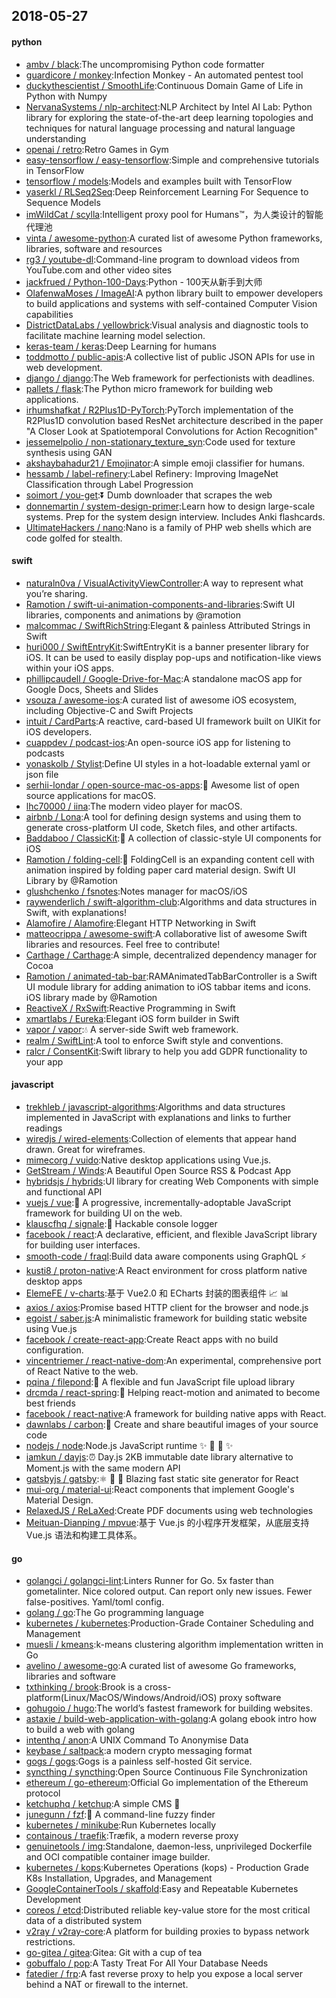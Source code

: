 ## 2018-05-27

#### python
* [ambv / black](https://github.com/ambv/black):The uncompromising Python code formatter
* [guardicore / monkey](https://github.com/guardicore/monkey):Infection Monkey - An automated pentest tool
* [duckythescientist / SmoothLife](https://github.com/duckythescientist/SmoothLife):Continuous Domain Game of Life in Python with Numpy
* [NervanaSystems / nlp-architect](https://github.com/NervanaSystems/nlp-architect):NLP Architect by Intel AI Lab: Python library for exploring the state-of-the-art deep learning topologies and techniques for natural language processing and natural language understanding
* [openai / retro](https://github.com/openai/retro):Retro Games in Gym
* [easy-tensorflow / easy-tensorflow](https://github.com/easy-tensorflow/easy-tensorflow):Simple and comprehensive tutorials in TensorFlow
* [tensorflow / models](https://github.com/tensorflow/models):Models and examples built with TensorFlow
* [yaserkl / RLSeq2Seq](https://github.com/yaserkl/RLSeq2Seq):Deep Reinforcement Learning For Sequence to Sequence Models
* [imWildCat / scylla](https://github.com/imWildCat/scylla):Intelligent proxy pool for Humans™，为人类设计的智能代理池
* [vinta / awesome-python](https://github.com/vinta/awesome-python):A curated list of awesome Python frameworks, libraries, software and resources
* [rg3 / youtube-dl](https://github.com/rg3/youtube-dl):Command-line program to download videos from YouTube.com and other video sites
* [jackfrued / Python-100-Days](https://github.com/jackfrued/Python-100-Days):Python - 100天从新手到大师
* [OlafenwaMoses / ImageAI](https://github.com/OlafenwaMoses/ImageAI):A python library built to empower developers to build applications and systems with self-contained Computer Vision capabilities
* [DistrictDataLabs / yellowbrick](https://github.com/DistrictDataLabs/yellowbrick):Visual analysis and diagnostic tools to facilitate machine learning model selection.
* [keras-team / keras](https://github.com/keras-team/keras):Deep Learning for humans
* [toddmotto / public-apis](https://github.com/toddmotto/public-apis):A collective list of public JSON APIs for use in web development.
* [django / django](https://github.com/django/django):The Web framework for perfectionists with deadlines.
* [pallets / flask](https://github.com/pallets/flask):The Python micro framework for building web applications.
* [irhumshafkat / R2Plus1D-PyTorch](https://github.com/irhumshafkat/R2Plus1D-PyTorch):PyTorch implementation of the R2Plus1D convolution based ResNet architecture described in the paper "A Closer Look at Spatiotemporal Convolutions for Action Recognition"
* [jessemelpolio / non-stationary_texture_syn](https://github.com/jessemelpolio/non-stationary_texture_syn):Code used for texture synthesis using GAN
* [akshaybahadur21 / Emojinator](https://github.com/akshaybahadur21/Emojinator):A simple emoji classifier for humans.
* [hessamb / label-refinery](https://github.com/hessamb/label-refinery):Label Refinery: Improving ImageNet Classification through Label Progression
* [soimort / you-get](https://github.com/soimort/you-get):⏬
Dumb downloader that scrapes the web
* [donnemartin / system-design-primer](https://github.com/donnemartin/system-design-primer):Learn how to design large-scale systems. Prep for the system design interview. Includes Anki flashcards.
* [UltimateHackers / nano](https://github.com/UltimateHackers/nano):Nano is a family of PHP web shells which are code golfed for stealth.

#### swift
* [naturaln0va / VisualActivityViewController](https://github.com/naturaln0va/VisualActivityViewController):A way to represent what you’re sharing.
* [Ramotion / swift-ui-animation-components-and-libraries](https://github.com/Ramotion/swift-ui-animation-components-and-libraries):Swift UI libraries, components and animations by @ramotion
* [malcommac / SwiftRichString](https://github.com/malcommac/SwiftRichString):Elegant & painless Attributed Strings in Swift
* [huri000 / SwiftEntryKit](https://github.com/huri000/SwiftEntryKit):SwiftEntryKit is a banner presenter library for iOS. It can be used to easily display pop-ups and notification-like views within your iOS apps.
* [phillipcaudell / Google-Drive-for-Mac](https://github.com/phillipcaudell/Google-Drive-for-Mac):A standalone macOS app for Google Docs, Sheets and Slides
* [vsouza / awesome-ios](https://github.com/vsouza/awesome-ios):A curated list of awesome iOS ecosystem, including Objective-C and Swift Projects
* [intuit / CardParts](https://github.com/intuit/CardParts):A reactive, card-based UI framework built on UIKit for iOS developers.
* [cuappdev / podcast-ios](https://github.com/cuappdev/podcast-ios):An open-source iOS app for listening to podcasts
* [yonaskolb / Stylist](https://github.com/yonaskolb/Stylist):Define UI styles in a hot-loadable external yaml or json file
* [serhii-londar / open-source-mac-os-apps](https://github.com/serhii-londar/open-source-mac-os-apps):🚀
Awesome list of open source applications for macOS.
* [lhc70000 / iina](https://github.com/lhc70000/iina):The modern video player for macOS.
* [airbnb / Lona](https://github.com/airbnb/Lona):A tool for defining design systems and using them to generate cross-platform UI code, Sketch files, and other artifacts.
* [Baddaboo / ClassicKit](https://github.com/Baddaboo/ClassicKit):💾
A collection of classic-style UI components for iOS
* [Ramotion / folding-cell](https://github.com/Ramotion/folding-cell):📃
FoldingCell is an expanding content cell with animation inspired by folding paper card material design. Swift UI Library by @Ramotion
* [glushchenko / fsnotes](https://github.com/glushchenko/fsnotes):Notes manager for macOS/iOS
* [raywenderlich / swift-algorithm-club](https://github.com/raywenderlich/swift-algorithm-club):Algorithms and data structures in Swift, with explanations!
* [Alamofire / Alamofire](https://github.com/Alamofire/Alamofire):Elegant HTTP Networking in Swift
* [matteocrippa / awesome-swift](https://github.com/matteocrippa/awesome-swift):A collaborative list of awesome Swift libraries and resources. Feel free to contribute!
* [Carthage / Carthage](https://github.com/Carthage/Carthage):A simple, decentralized dependency manager for Cocoa
* [Ramotion / animated-tab-bar](https://github.com/Ramotion/animated-tab-bar):RAMAnimatedTabBarController is a Swift UI module library for adding animation to iOS tabbar items and icons. iOS library made by @Ramotion
* [ReactiveX / RxSwift](https://github.com/ReactiveX/RxSwift):Reactive Programming in Swift
* [xmartlabs / Eureka](https://github.com/xmartlabs/Eureka):Elegant iOS form builder in Swift
* [vapor / vapor](https://github.com/vapor/vapor):💧
A server-side Swift web framework.
* [realm / SwiftLint](https://github.com/realm/SwiftLint):A tool to enforce Swift style and conventions.
* [ralcr / ConsentKit](https://github.com/ralcr/ConsentKit):Swift library to help you add GDPR functionality to your app

#### javascript
* [trekhleb / javascript-algorithms](https://github.com/trekhleb/javascript-algorithms):Algorithms and data structures implemented in JavaScript with explanations and links to further readings
* [wiredjs / wired-elements](https://github.com/wiredjs/wired-elements):Collection of elements that appear hand drawn. Great for wireframes.
* [mimecorg / vuido](https://github.com/mimecorg/vuido):Native desktop applications using Vue.js.
* [GetStream / Winds](https://github.com/GetStream/Winds):A Beautiful Open Source RSS & Podcast App
* [hybridsjs / hybrids](https://github.com/hybridsjs/hybrids):UI library for creating Web Components with simple and functional API
* [vuejs / vue](https://github.com/vuejs/vue):🖖
A progressive, incrementally-adoptable JavaScript framework for building UI on the web.
* [klauscfhq / signale](https://github.com/klauscfhq/signale):👋
Hackable console logger
* [facebook / react](https://github.com/facebook/react):A declarative, efficient, and flexible JavaScript library for building user interfaces.
* [smooth-code / fraql](https://github.com/smooth-code/fraql):Build data aware components using GraphQL
⚡️
* [kusti8 / proton-native](https://github.com/kusti8/proton-native):A React environment for cross platform native desktop apps
* [ElemeFE / v-charts](https://github.com/ElemeFE/v-charts):基于 Vue2.0 和 ECharts 封装的图表组件
📈
📊
* [axios / axios](https://github.com/axios/axios):Promise based HTTP client for the browser and node.js
* [egoist / saber.js](https://github.com/egoist/saber.js):A minimalistic framework for building static website using Vue.js
* [facebook / create-react-app](https://github.com/facebook/create-react-app):Create React apps with no build configuration.
* [vincentriemer / react-native-dom](https://github.com/vincentriemer/react-native-dom):An experimental, comprehensive port of React Native to the web.
* [pqina / filepond](https://github.com/pqina/filepond):🌊
A flexible and fun JavaScript file upload library
* [drcmda / react-spring](https://github.com/drcmda/react-spring):🙌
Helping react-motion and animated to become best friends
* [facebook / react-native](https://github.com/facebook/react-native):A framework for building native apps with React.
* [dawnlabs / carbon](https://github.com/dawnlabs/carbon):🎨
Create and share beautiful images of your source code
* [nodejs / node](https://github.com/nodejs/node):Node.js JavaScript runtime
✨
🐢
🚀
✨
* [iamkun / dayjs](https://github.com/iamkun/dayjs):⏰
Day.js 2KB immutable date library alternative to Moment.js with the same modern API
* [gatsbyjs / gatsby](https://github.com/gatsbyjs/gatsby):⚛️
📄
🚀
Blazing fast static site generator for React
* [mui-org / material-ui](https://github.com/mui-org/material-ui):React components that implement Google's Material Design.
* [RelaxedJS / ReLaXed](https://github.com/RelaxedJS/ReLaXed):Create PDF documents using web technologies
* [Meituan-Dianping / mpvue](https://github.com/Meituan-Dianping/mpvue):基于 Vue.js 的小程序开发框架，从底层支持 Vue.js 语法和构建工具体系。

#### go
* [golangci / golangci-lint](https://github.com/golangci/golangci-lint):Linters Runner for Go. 5x faster than gometalinter. Nice colored output. Can report only new issues. Fewer false-positives. Yaml/toml config.
* [golang / go](https://github.com/golang/go):The Go programming language
* [kubernetes / kubernetes](https://github.com/kubernetes/kubernetes):Production-Grade Container Scheduling and Management
* [muesli / kmeans](https://github.com/muesli/kmeans):k-means clustering algorithm implementation written in Go
* [avelino / awesome-go](https://github.com/avelino/awesome-go):A curated list of awesome Go frameworks, libraries and software
* [txthinking / brook](https://github.com/txthinking/brook):Brook is a cross-platform(Linux/MacOS/Windows/Android/iOS) proxy software
* [gohugoio / hugo](https://github.com/gohugoio/hugo):The world’s fastest framework for building websites.
* [astaxie / build-web-application-with-golang](https://github.com/astaxie/build-web-application-with-golang):A golang ebook intro how to build a web with golang
* [intenthq / anon](https://github.com/intenthq/anon):A UNIX Command To Anonymise Data
* [keybase / saltpack](https://github.com/keybase/saltpack):a modern crypto messaging format
* [gogs / gogs](https://github.com/gogs/gogs):Gogs is a painless self-hosted Git service.
* [syncthing / syncthing](https://github.com/syncthing/syncthing):Open Source Continuous File Synchronization
* [ethereum / go-ethereum](https://github.com/ethereum/go-ethereum):Official Go implementation of the Ethereum protocol
* [ketchuphq / ketchup](https://github.com/ketchuphq/ketchup):A simple CMS
🍅
* [junegunn / fzf](https://github.com/junegunn/fzf):🌸
A command-line fuzzy finder
* [kubernetes / minikube](https://github.com/kubernetes/minikube):Run Kubernetes locally
* [containous / traefik](https://github.com/containous/traefik):Træfik, a modern reverse proxy
* [genuinetools / img](https://github.com/genuinetools/img):Standalone, daemon-less, unprivileged Dockerfile and OCI compatible container image builder.
* [kubernetes / kops](https://github.com/kubernetes/kops):Kubernetes Operations (kops) - Production Grade K8s Installation, Upgrades, and Management
* [GoogleContainerTools / skaffold](https://github.com/GoogleContainerTools/skaffold):Easy and Repeatable Kubernetes Development
* [coreos / etcd](https://github.com/coreos/etcd):Distributed reliable key-value store for the most critical data of a distributed system
* [v2ray / v2ray-core](https://github.com/v2ray/v2ray-core):A platform for building proxies to bypass network restrictions.
* [go-gitea / gitea](https://github.com/go-gitea/gitea):Gitea: Git with a cup of tea
* [gobuffalo / pop](https://github.com/gobuffalo/pop):A Tasty Treat For All Your Database Needs
* [fatedier / frp](https://github.com/fatedier/frp):A fast reverse proxy to help you expose a local server behind a NAT or firewall to the internet.
